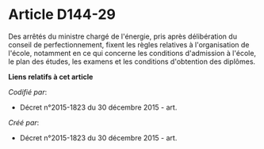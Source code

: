 # Article D144-29

Des arrêtés du ministre chargé de l'énergie, pris après délibération du conseil de perfectionnement, fixent les règles
relatives à l'organisation de l'école, notamment en ce qui concerne les conditions d'admission à l'école, le plan des études,
les examens et les conditions d'obtention des diplômes.

**Liens relatifs à cet article**

_Codifié par_:

  - Décret n°2015-1823 du 30 décembre 2015 - art.

_Créé par_:

  - Décret n°2015-1823 du 30 décembre 2015 - art.
